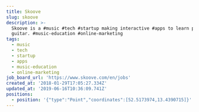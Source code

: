 ```yaml
---
title: Skoove
slug: skoove
description: >-
  Skoove is a #music #tech #startup making interactive #apps to learn piano and
  guitar. #music-education #online-marketing
tags:
  - music
  - tech
  - startup
  - apps
  - music-education
  - online-marketing
job_board_url: 'https://www.skoove.com/en/jobs'
created_at: '2018-01-29T17:05:27.334Z'
updated_at: '2019-06-16T10:36:09.741Z'
positions:
  - position: '{"type":"Point","coordinates":[52.5173974,13.4390715]}'
---
```


